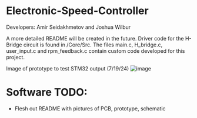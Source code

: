 # Electronic-Speed-Controller
Developers: Amir Seidakhmetov and Joshua Wilbur

A more detailed README will be created in the future.
Driver code for the H-Bridge circuit is found in /Core/Src. The files main.c, H_bridge.c, user_input.c and rpm_feedback.c contain custom code developed for this project. 

Image of prototype to test STM32 output (7/19/24)
![image](https://github.com/user-attachments/assets/b47a6323-f5db-4954-950a-a9ec15e21c73)


# Software TODO:
* Flesh out README with pictures of PCB, prototype, schematic